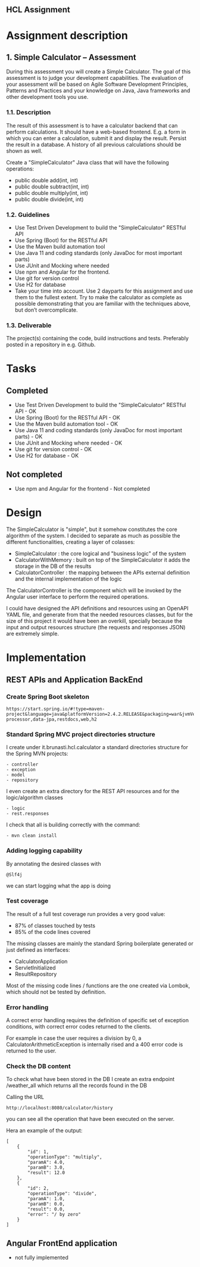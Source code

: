 HCL Assignment
---


# Assignment description

## 1. Simple Calculator – Assessment

During this assessment you will create a Simple Calculator. The goal of this assessment is to judge your development capabilities. The evaluation of your assessment will be based on Agile Software Development Principles, Patterns and Practices and your knowledge on Java, Java frameworks and other development tools you use.


### 1.1. Description

The result of this assessment is to have a calculator backend that can perform calculations. It should have a web-based frontend. E.g. a form in which you can enter a calculation, submit it and display the result. Persist the result in a database. A history of all previous calculations should be shown as well.

Create a "SimpleCalculator"  Java class that will have the following operations:

- public double add(int, int)
- public double subtract(int, int)
- public double multiply(int, int)
- public double divide(int, int)



### 1.2. Guidelines

- Use Test Driven Development to build the "SimpleCalculator" RESTful API
- Use Spring (Boot) for the RESTful API
- Use the Maven build automation tool
- Use Java 11 and coding standards (only JavaDoc for most important parts)
- Use JUnit and Mocking where needed
- Use npm and Angular for the frontend.
- Use git for version control
- Use H2 for database
- Take your time into account. Use 2 dayparts for this assignment and use them to the fullest extent. Try to make the calculator as complete as possible demonstrating that you are familiar with the techniques above, but don’t overcomplicate.


### 1.3. Deliverable

The project(s) containing the code, build instructions and tests. Preferably posted in a repository in e.g. Github.




# Tasks

## Completed
- Use Test Driven Development to build the "SimpleCalculator" RESTful API - OK
- Use Spring (Boot) for the RESTful API - OK
- Use the Maven build automation tool - OK
- Use Java 11 and coding standards (only JavaDoc for most important parts) - OK
- Use JUnit and Mocking where needed - OK
- Use git for version control - OK
- Use H2 for database - OK

## Not completed
- Use npm and Angular for the frontend - Not completed

# Design

The SimpleCalculator is "simple", but it somehow constitutes the core algorithm of the system.
I decided to separate as much as possible the different functionalities, creating a layer of colasses:

- SimpleCalculator : the core logical and "business logic" of the system
- CalculatorWithMemory : built on top of the SimpleCalculator it adds the storage in the DB of the results
- CalculatorController : the mapping between the APIs external definition and the internal implementation of the logic 

The CalculatorController is the component which will be invoked by the Angular user interface to perform the required operations.

I could have designed the API definitions and resources using an OpenAPI YAML file, 
and generate from that the needed resources classes, 
but for the size of this project it would have been an overkill, specially because the input and output resources structure (the requests and responses JSON) are extremely simple.


# Implementation

## REST APIs and Application BackEnd

### Create Spring Boot skeleton

    https://start.spring.io/#!type=maven-project&language=java&platformVersion=2.4.2.RELEASE&packaging=war&jvmVersion=11&groupId=it.brunasti.hcl&artifactId=calculator&name=Calculator&description=HCL%20Calculator%20Coding%20Assignment&packageName=it.brunasti.hcl.calculator&dependencies=devtools,lombok,configuration-processor,data-jpa,restdocs,web,h2

### Standard Spring MVC project directories structure

I create under it.brunasti.hcl.calculator a standard directories structure for the Spring MVN projects:

    - controller
    - exception
    - model
    - repository

I even create an extra directory for the REST API resources and for the logic/algorithm classes

    - logic
    - rest.responses

I check that all is building correctly with the command:

    - mvn clean install

### Adding logging capability

By annotating the desired classes with

    @Slf4j

we can start logging what the app is doing


### Test coverage

The result of a full test coverage run provides a very good value:

- 87% of classes touched by tests
- 85% of the code lines covered

The missing classes are mainly the standard Spring boilerplate generated or just defined as interfaces: 

- CalculatorApplication 
- ServletInitialized
- ResultRepository

Most of the missing code lines / functions are the one created via Lombok, which should not be tested by definition.


### Error handling

A correct error handling requires the definition of specific set of exception conditions, with correct error codes returned to the clients.

For example in case the user requires a division by 0, a CalculatorArithmeticException is internally rised and a 400 error code is returned to the user.


### Check the DB content

To check what have been stored in the DB I create an extra endpoint /weather_all which returns all the records found in the DB

Calling the URL

    http://localhost:8080/calculator/history

you can see all the operation that have been executed on the server.

Hera an example of the output:

    [ 
        {
            "id": 1,
            "operationType": "multiply",
            "paramA": 4.0,
            "paramB": 3.0,
            "result": 12.0
        },
        {
            "id": 2,
            "operationType": "divide",
            "paramA": 1.0,
            "paramB": 0.0,
            "result": 0.0,
            "error": "/ by zero"
        }
    ]



## Angular FrontEnd application

- not fully implemented